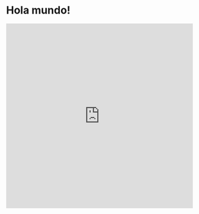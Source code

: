 # Hola mundo!


<iframe width="100%" height="500" frameborder="0"
  src="https://observablehq.com/embed/1d22b448fff5a3fc?cell=*"></iframe>
